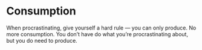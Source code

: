 # Consumption


When procrastinating, give yourself a hard rule — you can only produce. No
more consumption. You don’t have do what you’re procrastinating about, but you
do need to produce.

